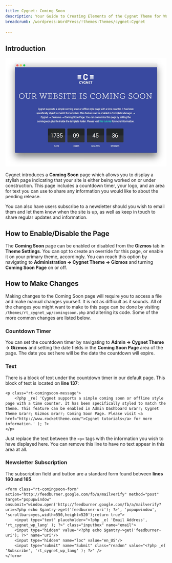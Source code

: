 ```yaml
---
title: Cygnet: Coming Soon
description: Your Guide to Creating Elements of the Cygnet Theme for WordPress
breadcrumb: /wordpress:WordPress/!themes:Themes/cygnet:Cygnet

---
```


Introduction
-----

![Coming Soon](assets/comingsoon.jpeg)

Cygnet introduces a **Coming Soon** page which allows you to display a stylish page indicating that your site is either being worked on or under construction. This page includes a countdown timer, your logo, and an area for text you can use to share any information you would like to about the pending release.

You can also have users subscribe to a newsletter should you wish to email them and let them know when the site is up, as well as keep in touch to share regular updates and information.

How to Enable/Disable the Page
-----

The **Coming Soon** page can be enabled or disabled from the **Gizmos** tab in **Theme Settings**. You can opt to create an override for this page, or enable it on your primary theme, accordingly. You can reach this option by navigating to **Administration -> Cygnet Theme -> Gizmos** and turning **Coming Soon Page** on or off.

How to Make Changes
-----

Making changes to the Coming Soon page will require you to access a file and make manual changes yourself. It is not as difficult as it sounds. All of the changes you might want to make to this page can be done by visiting `/themes/rt_cygnet_wp/comingsoon.php` and altering its code. Some of the more common changes are listed below.

### Countdown Timer

You can set the countdown timer by navigating to **Admin -> Cygnet Theme -> Gizmos** and setting the date fields in the **Coming Soon Page** area of the page. The date you set here will be the date the countdown will expire.

### Text

There is a block of text under the countdown timer in our default page. This block of text is located on **line 137**:

~~~ .php
<p class="rt-comingsoon-message">
    <?php _re( 'Cygnet supports a simple coming soon or offline style page with a time counter. It has been specifically styled to match the theme. This feature can be enabled in Admin Dashboard &rarr; Cygnet Theme &rarr; Gizmos &rarr; Coming Soon Page. Please visit <a href="http://www.rockettheme.com/">Cygnet tutorials</a> for more information.' ); ?>
</p>
~~~

Just replace the text between the `<p>` tags with the information you wish to have displayed here. You can remove this line to have no text appear in this area at all.

### Newsletter Subscription

The subscription field and button are a standard form found between **lines 160 and 165**.

~~~ .php
<form class="rt-comingsoon-form" action="http://feedburner.google.com/fb/a/mailverify" method="post" target="popupwindow" onsubmit="window.open('http://feedburner.google.com/fb/a/mailverify?uri=<?php echo $gantry->get('feedburner-uri'); ?>', 'popupwindow', 'scrollbars=yes,width=550,height=520');return true">
    <input type="text" placeholder="<?php _e( 'Email Address', 'rt_cygnet_wp_lang' ); ?>" class="inputbox" name="email">
    <input type="hidden" value="<?php echo $gantry->get('feedburner-uri'); ?>" name="uri"/>
    <input type="hidden" name="loc" value="en_US"/>
    <input type="submit" name="Submit" class="readon" value="<?php _e( 'Subscribe', 'rt_cygnet_wp_lang' ); ?>" />
</form>
~~~
